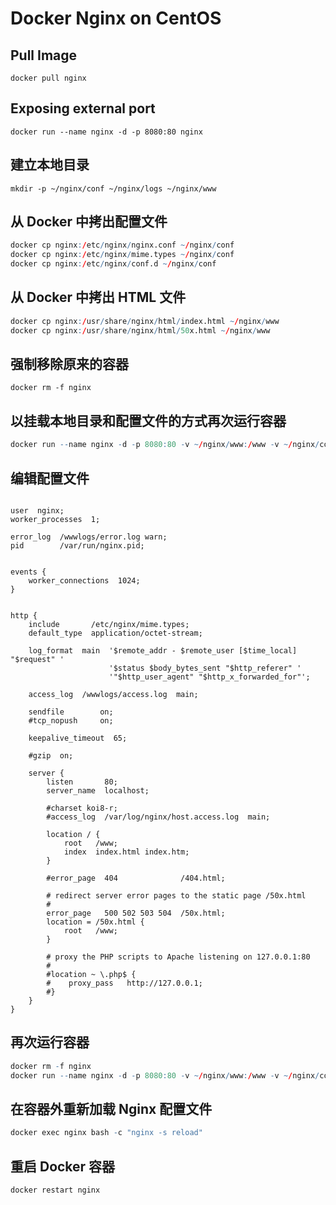 # Docker Nginx on CentOS

## Pull Image

`docker pull nginx`

## Exposing external port

`docker run --name nginx -d -p 8080:80 nginx`

## 建立本地目录

`mkdir -p ~/nginx/conf ~/nginx/logs ~/nginx/www`

## 从 Docker 中拷出配置文件

```r
docker cp nginx:/etc/nginx/nginx.conf ~/nginx/conf
docker cp nginx:/etc/nginx/mime.types ~/nginx/conf
docker cp nginx:/etc/nginx/conf.d ~/nginx/conf
```

## 从 Docker 中拷出 HTML 文件

```r
docker cp nginx:/usr/share/nginx/html/index.html ~/nginx/www
docker cp nginx:/usr/share/nginx/html/50x.html ~/nginx/www
```

## 强制移除原来的容器

`docker rm -f nginx`

## 以挂载本地目录和配置文件的方式再次运行容器

```r
docker run --name nginx -d -p 8080:80 -v ~/nginx/www:/www -v ~/nginx/conf/nginx.conf:/etc/nginx/nginx.conf -v ~/nginx/logs:/wwwlogs nginx
```

## 编辑配置文件

```nginx

user  nginx;
worker_processes  1;

error_log  /wwwlogs/error.log warn;
pid        /var/run/nginx.pid;


events {
    worker_connections  1024;
}


http {
    include       /etc/nginx/mime.types;
    default_type  application/octet-stream;

    log_format  main  '$remote_addr - $remote_user [$time_local] "$request" '
                      '$status $body_bytes_sent "$http_referer" '
                      '"$http_user_agent" "$http_x_forwarded_for"';

    access_log  /wwwlogs/access.log  main;

    sendfile        on;
    #tcp_nopush     on;

    keepalive_timeout  65;

    #gzip  on;

    server {
        listen       80;
        server_name  localhost;

        #charset koi8-r;
        #access_log  /var/log/nginx/host.access.log  main;

        location / {
            root   /www;
            index  index.html index.htm;
        }

        #error_page  404              /404.html;

        # redirect server error pages to the static page /50x.html
        #
        error_page   500 502 503 504  /50x.html;
        location = /50x.html {
            root   /www;
        }

        # proxy the PHP scripts to Apache listening on 127.0.0.1:80
        #
        #location ~ \.php$ {
        #    proxy_pass   http://127.0.0.1;
        #}
    }
}

```

## 再次运行容器

```r
docker rm -f nginx
docker run --name nginx -d -p 8080:80 -v ~/nginx/www:/www -v ~/nginx/conf:/etc/nginx -v ~/nginx/logs:/wwwlogs nginx
```

## 在容器外重新加载 Nginx 配置文件

```r
docker exec nginx bash -c "nginx -s reload"
```

## 重启 Docker 容器

`docker restart nginx`
